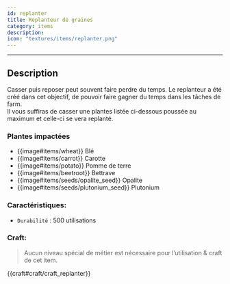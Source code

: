 ```yaml
---
id: replanter
title: Replanteur de graines
category: items
description: 
icon: "textures/items/replanter.png"
---
```

___
## Description

Casser puis reposer peut souvent faire perdre du temps. Le replanteur a été créé dans cet objectif, de pouvoir faire gagner du temps dans les tâches de farm.  
Il vous suffiras de casser une plantes listée ci-dessous poussée au maximum et celle-ci se vera replanté.

### Plantes impactées

- {{image#items/wheat}} Blé
- {{image#items/carrot}} Carotte 
- {{image#items/potato}} Pomme de terre
- {{image#items/beetroot}} Bettrave
- {{image#items/seeds/opalite_seed}} Opalite
- {{image#items/seeds/plutonium_seed}} Plutonium

### Caractéristiques:

* ``Durabilité`` : 500 utilisations

### Craft: 

> Aucun niveau spécial de métier est nécessaire pour l’utilisation & craft de cet item.  

{{craft#craft/craft_replanter}}
